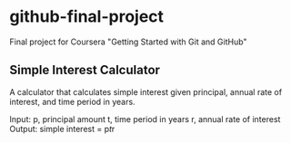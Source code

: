 # github-final-project
Final project for Coursera "Getting Started with Git and GitHub"
## Simple Interest Calculator
A calculator that calculates simple interest given principal, annual rate of interest, and time period in years.

Input:
  p, principal amount
  t, time period in years
  r, annual rate of interest
Output:
  simple interest = p*t*r
